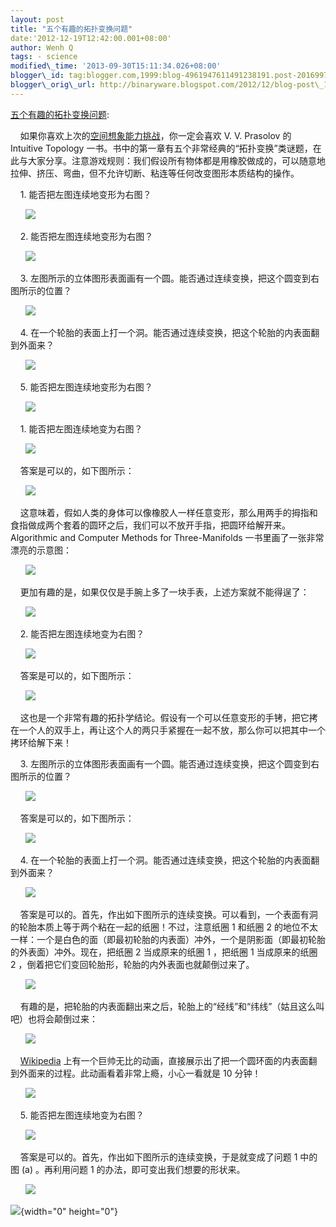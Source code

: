 ```yaml
--- 
layout: post 
title: "五个有趣的拓扑变换问题" 
date:'2012-12-19T12:42:00.001+08:00' 
author: Wenh Q
tags: - science
modified\_time: '2013-09-30T15:11:34.026+08:00' 
blogger\_id: tag:blogger.com,1999:blog-4961947611491238191.post-2016997224612900021
blogger\_orig\_url: http://binaryware.blogspot.com/2012/12/blog-post\_18.html
---
```

[五个有趣的拓扑变换问题](http://www.matrix67.com/blog/archives/5140):

    如果你喜欢上次的[空间想象能力挑战](http://www.matrix67.com/blog/archives/5077)，你一定会喜欢
V. V. Prasolov 的 Intuitive Topology
一书。书中的第一章有五个非常经典的“拓扑变换”类谜题，在此与大家分享。注意游戏规则：我们假设所有物体都是用橡胶做成的，可以随意地拉伸、挤压、弯曲，但不允许切断、粘连等任何改变图形本质结构的操作。

    1. 能否把左图连续地变形为右图？

      ![](http://www.matrix67.com/blogimage_2012/201212181.png)





    2. 能否把左图连续地变形为右图？

      ![](http://www.matrix67.com/blogimage_2012/201212182.png)





    3.
左图所示的立体图形表面画有一个圆。能否通过连续变换，把这个圆变到右图所示的位置？

      ![](http://www.matrix67.com/blogimage_2012/201212183.png)





    4.
在一个轮胎的表面上打一个洞。能否通过连续变换，把这个轮胎的内表面翻到外面来？

      ![](http://www.matrix67.com/blogimage_2012/201212184.png)





    5. 能否把左图连续地变形为右图？

      ![](http://www.matrix67.com/blogimage_2012/201212185.png)





















































    1. 能否把左图连续地变为右图？

      ![](http://www.matrix67.com/blogimage_2012/201212181.png)





    答案是可以的，如下图所示：

      ![](http://www.matrix67.com/blogimage_2012/201212186.png)





    这意味着，假如人类的身体可以像橡胶人一样任意变形，那么用两手的拇指和食指做成两个套着的圆环之后，我们可以不放开手指，把圆环给解开来。
Algorithmic and Computer Methods for Three-Manifolds
一书里画了一张非常漂亮的示意图：

      ![](http://www.matrix67.com/blogimage_2012/201212187a.png)





    更加有趣的是，如果仅仅是手腕上多了一块手表，上述方案就不能得逞了：

      ![](http://www.matrix67.com/blogimage_2012/201212187b.png)





    2. 能否把左图连续地变为右图？

      ![](http://www.matrix67.com/blogimage_2012/201212182.png)





    答案是可以的，如下图所示：

      ![](http://www.matrix67.com/blogimage_2012/201212188.png)





    这也是一个非常有趣的拓扑学结论。假设有一个可以任意变形的手铐，把它拷在一个人的双手上，再让这个人的两只手紧握在一起不放，那么你可以把其中一个拷环给解下来！





    3.
左图所示的立体图形表面画有一个圆。能否通过连续变换，把这个圆变到右图所示的位置？

      ![](http://www.matrix67.com/blogimage_2012/201212183.png)





    答案是可以的，如下图所示：

      ![](http://www.matrix67.com/blogimage_2012/201212189.png)





    4.
在一个轮胎的表面上打一个洞。能否通过连续变换，把这个轮胎的内表面翻到外面来？

      ![](http://www.matrix67.com/blogimage_2012/201212184.png)





    答案是可以的。首先，作出如下图所示的连续变换。可以看到，一个表面有洞的轮胎本质上等于两个粘在一起的纸圈！不过，注意纸圈
1 和纸圈 2
的地位不太一样：一个是白色的面（即最初轮胎的内表面）冲外，一个是阴影面（即最初轮胎的外表面）冲外。现在，把纸圈
2 当成原来的纸圈 1 ，把纸圈 1 当成原来的纸圈 2
，倒着把它们变回轮胎形，轮胎的内外表面也就颠倒过来了。

      ![](http://www.matrix67.com/blogimage_2012/2012121810.png)





    有趣的是，把轮胎的内表面翻出来之后，轮胎上的“经线”和“纬线”（姑且这么叫吧）也将会颠倒过来：

      ![](http://www.matrix67.com/blogimage_2012/2012121811.png)





    [Wikipedia](http://en.wikipedia.org/wiki/File:Inside-out_torus_(animated,_small).gif)
上有一个巨帅无比的动画，直接展示出了把一个圆环面的内表面翻到外面来的过程。此动画看着非常上瘾，小心一看就是
10 分钟！

      ![](http://www.matrix67.com/blogimage_2012/2012121812.gif)





    5. 能否把左图连续地变为右图？

      ![](http://www.matrix67.com/blogimage_2012/201212185.png)





    答案是可以的。首先，作出如下图所示的连续变换，于是就变成了问题 1
中的图 (a) 。再利用问题 1 的办法，即可变出我们想要的形状来。

      ![](http://www.matrix67.com/blogimage_2012/2012121813.png)

![](http://www1.feedsky.com/t1/702149055/matrix67/feedsky/s.gif?r=http://www.matrix67.com/blog/archives/5140){width="0"
height="0"}
